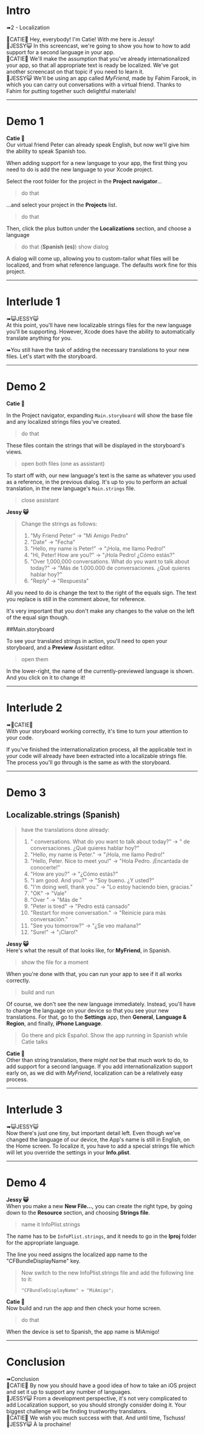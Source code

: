 # Intro

➠2 - Localization

👯CATIE🐸 Hey, everybody! I'm Catie! With me here is Jessy!  
👯JESSY😺 In this screencast, we're going to show you how to how to add support for a second language in your app.  
👯CATIE🐸 We'll make the assumption that you've already internationalized your app, so that all appropriate text is ready be localized. We've got another screencast on that topic if you need to learn it.  
👯JESSY😺 We'll be using an app called *MyFriend*, made by Fahim Farook, in which you can carry out conversations with a virtual friend. Thanks to Fahim for putting together such delightful materials!

---
# Demo 1

**Catie 🐸**  
Our virtual friend Peter can already speak English, but now we'll give him the ability to speak Spanish too.

When adding support for a new language to your app, the first thing you need to do is add the new language to your Xcode project.

Select the root folder for the project in the **Project navigator**…
> do that

…and select your project in the **Projects** list.
> do that

Then, click the plus button under the **Localizations** section, and choose a language
> do that (**Spanish (es)**)
> show dialog

A dialog will come up, allowing you to custom-tailor what files will be localized, and from what reference language. The defaults work fine for this project.

---
# Interlude 1
➠😺JESSY😺  
At this point, you'll have new localizable strings files for the new language you'll be supporting. However, Xcode does have the ability to automatically translate anything for you.

➠You still have the task of adding the necessary translations to your new files. Let's start with the storyboard.

---

# Demo 2

**Catie 🐸**  

In the Project navigator, expanding `Main.storyboard` will show the base file and any localized strings files you've created.
> do that

These files contain the strings that will be displayed in the storyboard's views.

> open both files (one as assistant)

To start off with, our new language's text is the same as whatever you used as a reference, in the previous dialog. It's up to you to perform an actual translation, in the new language's `Main.strings` file.

> close assistant

**Jessy 😺**  
> Change the strings as follows:
>
> 1. "My Friend Peter" -> "Mi Amigo Pedro" 
> 2. "Date" -> "Fecha"
> 3. "Hello, my name is Peter!" -> "¡Hola, me llamo Pedro!"
> 4. "Hi, Peter! How are you?" -> "¡Hola Pedro! ¿Cómo estás?"
> 5. "Over 1,000,000 conversations. What do you want to talk about today?" -> "Más de 1.000.000 de conversaciones. ¿Qué quieres hablar hoy?"
> 6. "Reply" -> "Respuesta"

All you need to do is change the text to the right of the equals sign. The text you replace is still in the comment above, for reference.

It's very important that you don't make any changes to the value on the left of the equal sign though.

##Main.storyboard

To see your translated strings in action, you'll need to open your storyboard, and a **Preview** Assistant editor.
> open them

In the lower-right, the name of the currently-previewed language is shown. And you click on it to change it!

---
# Interlude 2
➠🐸CATIE🐸  
With your storyboard working correctly, it's time to turn your attention to your code.

If you've finished the internationalization process, all the applicable text in your code will already have been extracted into a localizable strings file. The process you'll go through is the same as with the storyboard.

---

# Demo 3
## Localizable.strings (Spanish)
> have the translations done already:
> 1. " conversations. What do you want to talk about today?" -> " de conversaciones. ¿Qué quieres hablar hoy?"
> 2. "Hello, my name is Peter." -> "¡Hola, me llamo Pedro!" 
> 3. "Hello, Peter. Nice to meet you!" -> "Hola Pedro. ¡Encantada de conocerte!"
> 4. "How are you?" -> "¿Cómo estás?"
> 5. "I am good. And you?" -> "Soy bueno. ¿Y usted?"
> 6. "I'm doing well, thank you." -> "Lo estoy haciendo bien, gracias."
> 7. "OK" -> "Vale"
> 8. "Over " -> "Más de "
> 9. "Peter is tired" -> "Pedro está cansado"
> 10. "Restart for more conversation." -> "Reinicie para más conversación."
> 11. "See you tomorrow?" -> "¿Se veo mañana?"
> 12. "Sure!" -> "¡Claro!"

**Jessy 😺**  
Here's what the result of that looks like, for **MyFriend**, in Spanish.

> show the file for a moment

When you're done with that, you can run your app to see if it all works correctly. 

> build and run

Of course, we don't see the new language immediately. Instead, you'll have to change the language on your device so that you see your new translations. For that, go to the **Settings** app, then **General**, **Language & Region**, and finally, **iPhone Language**. 

> Go there and pick Español.
> Show the app running in Spanish while Catie talks

**Catie 🐸**  
Other than string translation, there *might not* be that much work to do, to add support for a second language. If you add internationalization support early on, as we did with *MyFriend*, localization can be a relatively easy process.

---
# Interlude 3
➠😺JESSY😺  
Now there's just one tiny, but important detail left. Even though we've changed the language of our device, the App's name is still in English, on the Home screen. To localize it, you have to add a special strings file which will let you override the settings in your **Info.plist**. 

---

# Demo 4
**Jessy 😺**  
When you make a new **New File…**, you can create the right type, by going down to the **Resource** section, and choosing **Strings file**. 
> name it  InfoPlist.strings

The name has to be `InfoPlist.strings`, and it needs to go in the **lproj** folder for the appropriate language.

The line you need assigns the localized app name to the "CFBundleDisplayName" key.

> Now switch to the new InfoPlist.strings file and add the following line to it:
> ```
> "CFBundleDisplayName" = "MiAmigo";
> ```

**Catie 🐸**  
Now build and run the app and then check your home screen.

> do that

When the device is set to Spanish, the app name is MiAmigo!

---
# Conclusion

➠Conclusion  
👯CATIE🐸 By now you should have a good idea of how to take an iOS project and set it up to support any number of languages.  
👯JESSY😺 From a development perspective, it's not very complicated to add Localization support, so you should strongly consider doing it. Your biggest challenge will be finding trustworthy translators.   
👯CATIE🐸  We wish you much success with that. And until time, Tschuss!  
👯JESSY😺 À la prochaine!
